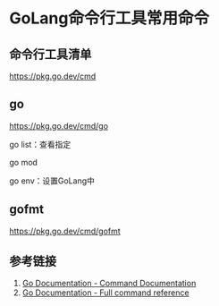 # GoLang命令行工具常用命令


## 命令行工具清单
https://pkg.go.dev/cmd


## go
https://pkg.go.dev/cmd/go

go list：查看指定

go mod

go env：设置GoLang中


## gofmt
https://pkg.go.dev/cmd/gofmt


## 参考链接
1. [Go Documentation - Command Documentation](https://go.dev/doc/cmd)
2. [Go Documentation - Full command reference](https://pkg.go.dev/cmd)